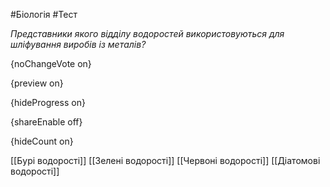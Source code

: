 #Біологія #Тест

*Представники якого відділу водоростей використовуються для шліфування виробів із металів?*

{noChangeVote on}

{preview on}

{hideProgress on}

{shareEnable off}

{hideCount on}

[[Бурі водорості]]
[[Зелені водорості]]
[[Червоні водорості]]
[[Діатомові водорості]]
